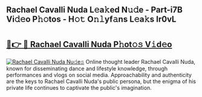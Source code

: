 ## Rachael Cavalli Nuda L𝚎a𝚔ed N𝚞𝚍e - Part-i7B Vi𝚍𝚎o P𝚑𝚘tos - H𝚘𝚝 O𝚗𝚕yf𝚊ns L𝚎a𝚔s Ir0vL

# <h2><a href="http://kf55v8q.oniu.top/?m=Rachael+Cavalli+Nuda">🔗👉 🔴 Rachael Cavalli Nuda P𝚑ot𝚘𝚜 V𝚒d𝚎o</a></h2>

[![Rachael Cavalli Nuda Nu𝚍e𝚜](https://i.imgur.com/0qMVB7G.gif)](http://kf55v8q.oniu.top/?m=Rachael+Cavalli+Nuda)
Online thought leader Rachael Cavalli Nuda, known for disseminating dance and lifestyle knowledge, through performances and vlogs on social media. Approachability and authenticity are the keys to Rachael Cavalli Nuda's public persona, but the enigma of his private life continues to captivate the public's imagination.  

